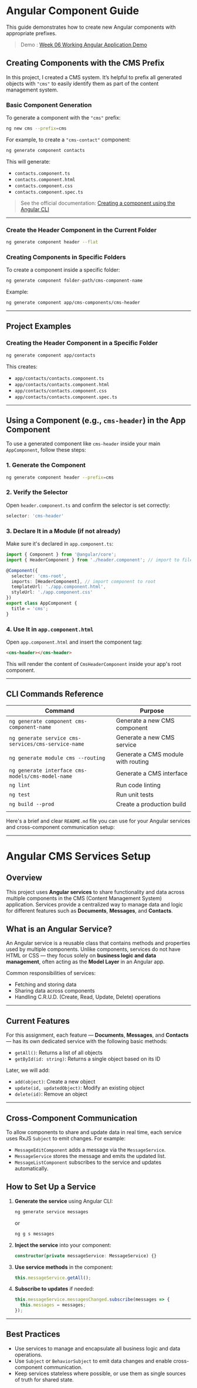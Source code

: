 # Angular Component Guide

This guide demonstrates how to create new Angular components with appropriate prefixes.

> Demo : [Week 06 Working Angular Application Demo](https://youtu.be/bTk7FcFg_Gk)


## Creating Components with the CMS Prefix

In this project, I created a CMS system. It’s helpful to prefix all generated objects with `"cms"` to easily identify them as part of the content management system.

### Basic Component Generation

To generate a component with the `"cms"` prefix:

```bash
ng new cms --prefix=cms
```

For example, to create a `"cms-contact"` component:

```bash
ng generate component contacts
```

This will generate:

* `contacts.component.ts`
* `contacts.component.html`
* `contacts.component.css`
* `contacts.component.spec.ts`

> See the official documentation: [Creating a component using the Angular CLI](https://v17.angular.io/guide/component-overview#creating-a-component-using-the-angular-cli)

---

### Create the Header Component in the Current Folder

```bash
ng generate component header --flat
```

### Creating Components in Specific Folders

To create a component inside a specific folder:

```bash
ng generate component folder-path/cms-component-name
```

Example:

```bash
ng generate component app/cms-components/cms-header
```

---

## Project Examples

### Creating the Header Component in a Specific Folder

```bash
ng generate component app/contacts
```

This creates:

* `app/contacts/contacts.component.ts`
* `app/contacts/contacts.component.html`
* `app/contacts/contacts.component.css`
* `app/contacts/contacts.component.spec.ts`

---

## Using a Component (e.g., `cms-header`) in the App Component

To use a generated component like `cms-header` inside your main `AppComponent`, follow these steps:

### 1. Generate the Component

```bash
ng generate component header --prefix=cms
```

### 2. Verify the Selector

Open `header.component.ts` and confirm the selector is set correctly:

```ts
selector: 'cms-header'
```

### 3. Declare It in a Module (if not already)

Make sure it's declared in `app.component.ts`:

```ts
import { Component } from '@angular/core';
import { HeaderComponent } from './header.component'; // import to file

@Component({
  selector: 'cms-root',
  imports: [HeaderComponent], // import component to root
  templateUrl: './app.component.html',
  styleUrl: './app.component.css'
})
export class AppComponent {
  title = 'cms';
}
```

### 4. Use It in `app.component.html`

Open `app.component.html` and insert the component tag:

```html
<cms-header></cms-header>
```

This will render the content of `CmsHeaderComponent` inside your app's root component.

---

## CLI Commands Reference

| Command                                             | Purpose                            |
| --------------------------------------------------- | ---------------------------------- |
| `ng generate component cms-component-name`          | Generate a new CMS component       |
| `ng generate service cms-services/cms-service-name` | Generate a new CMS service         |
| `ng generate module cms --routing`                  | Generate a CMS module with routing |
| `ng generate interface cms-models/cms-model-name`   | Generate a CMS interface           |
| `ng lint`                                           | Run code linting                   |
| `ng test`                                           | Run unit tests                     |
| `ng build --prod`                                   | Create a production build          |
|                                                     |                                    |



Here's a brief and clear `README.md` file you can use for your Angular services and cross-component communication setup:

---

# Angular CMS Services Setup

## Overview

This project uses **Angular services** to share functionality and data across multiple components in the CMS (Content Management System) application. Services provide a centralized way to manage data and logic for different features such as **Documents**, **Messages**, and **Contacts**.

## What is an Angular Service?

An Angular service is a reusable class that contains methods and properties used by multiple components. Unlike components, services do not have HTML or CSS — they focus solely on **business logic and data management**, often acting as the **Model Layer** in an Angular app.

Common responsibilities of services:

* Fetching and storing data
* Sharing data across components
* Handling C.R.U.D. (Create, Read, Update, Delete) operations

---

## Current Features

For this assignment, each feature — **Documents**, **Messages**, and **Contacts** — has its own dedicated service with the following basic methods:

* `getAll()`: Returns a list of all objects
* `getById(id: string)`: Returns a single object based on its ID

Later, we will add:

* `add(object)`: Create a new object
* `update(id, updatedObject)`: Modify an existing object
* `delete(id)`: Remove an object

---

## Cross-Component Communication

To allow components to share and update data in real time, each service uses RxJS `Subject` to emit changes. For example:

* `MessageEditComponent` adds a message via the `MessageService`.
* `MessageService` stores the message and emits the updated list.
* `MessageListComponent` subscribes to the service and updates automatically.


## How to Set Up a Service

1. **Generate the service** using Angular CLI:

   ```bash
   ng generate service messages
   ```

   or 

      ```bash
   ng g s messages
   ```

2. **Inject the service** into your component:

   ```ts
   constructor(private messageService: MessageService) {}
   ```

3. **Use service methods** in the component:

   ```ts
   this.messageService.getAll();
   ```

4. **Subscribe to updates** if needed:

   ```ts
   this.messageService.messagesChanged.subscribe(messages => {
     this.messages = messages;
   });
   ```

---

## Best Practices

* Use services to manage and encapsulate all business logic and data operations.
* Use `Subject` or `BehaviorSubject` to emit data changes and enable cross-component communication.
* Keep services stateless where possible, or use them as single sources of truth for shared state.


